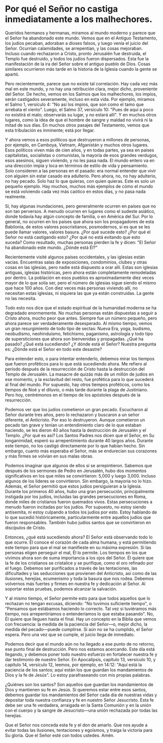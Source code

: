 # Por qué el Señor no castiga inmediatamente a los malhechores.  

Queridos hermanos y hermanas, miramos al mundo moderno y parece que el Señor ha abandonado este mundo. Vemos que en el Antiguo Testamento, los judíos pecaban, adoraban a dioses falsos, y luego venía el juicio del Señor. Ocurrían calamidades, se arrepentían, y las cosas mejoraban. Incluso cuando rechazaron a Cristo, pronto Jerusalén fue destruida, el Templo fue destruido, y todos los judíos fueron dispersados. Esta fue la manifestación de la ira del Señor sobre el antiguo pueblo de Dios. Cosas similares ocurrieron más tarde en la historia de la Iglesia cuando la gente se apartó.  

Pero recientemente, parece que no existe tal correlación. Hay cada vez más mal en este mundo, y no hay una retribución clara, mejor dicho, proveniente del Señor. De hecho, vemos en los Salmos que los malhechores, los impíos, serán castigados severamente, incluso en esta vida. Por ejemplo, miramos el Salmo 1, versículo 4: "No así los impíos, que son como el tamo que arrebata el viento". Luego, el Salmo 37, versículo 10: "Pues de aquí a poco no existirá el malo; observarás su lugar, y no estará allí". Y en muchos otros lugares, como la idea de que el hombre de sangre y maldad no vivirá ni la mitad de sus días. En muchos otros pasajes del Testamento, vemos que esta tribulación es inminente; está por llegar.  

Y ahora vemos a esos políticos que destruyeron a millones de personas, por ejemplo, en Camboya, Vietnam, Afganistán y muchos otros lugares. Esos políticos viven más de cien años, y en todas partes, ya sea en países capitalistas, socialistas o comunistas, la mayoría de esos grandes verdugos, esos asesinos, siguen viviendo, y no les pasa nada. El mundo entero va en una dirección impía y loca en términos de estilo de vida y pensamiento. Solo consideren a las personas en el pasado: era normal entender que vivir con alguien sin estar casado era adulterio. Pero ahora, no, no hay adulterio, no hay pecado. Solo haz lo que quieras, con quien quieras. Este es solo un pequeño ejemplo. Hay muchos, muchos más ejemplos de cómo el mundo se está volviendo cada vez más caótico en estos días, y no pasa nada realmente.  

Sí, hay algunas inundaciones, pero generalmente ocurren en países que no son tan perversos. A menudo ocurren en lugares como el sudeste asiático, donde todavía hay algún concepto de familia, o en América del Sur. Por lo general, no ocurren en los países que ahora son los propagadores de esta Babilonia, de estos valores poscristianos, posmodernos, si es que se les puede llamar valores, valores basura. ¿Por qué sucede esto? ¿Por qué el Señor no está castigando esto? ¿Por qué no está evitando que esto suceda? Como resultado, muchas personas pierden la fe y dicen: "El Señor ha abandonado este mundo. ¿Dónde está Él?"  

Recientemente visité algunos países occidentales, y las iglesias están vacías. Encuentras salas de exposiciones, condominios, clubes y otras cosas en las iglesias, pero nadie está dispuesto a orar allí. Estas son iglesias antiguas, iglesias históricas, pero ahora están completamente remodeladas por dentro. La población en esos pueblos es aproximadamente diez veces mayor de lo que solía ser, pero el número de iglesias sigue siendo el mismo que hace 100 años. Con diez veces más personas viviendo allí, no necesitan estas iglesias, ni siquiera las que ya están construidas. La gente no las necesita.  

Todo esto nos dice que el estado espiritual de la humanidad moderna se ha degradado enormemente. No muchas personas están dispuestas a seguir a Cristo ahora, mucho peor que antes. Siempre fue un número pequeño, pero ahora parece ser verdaderamente desesperado. Al mismo tiempo, vemos un gran resurgimiento de todo tipo de sectas: Nueva Era, yoga, budismo, neobudismo, neohinduismo, fetichismo, paganismo, astrología y todo tipo de supersticiones que ahora son bienvenidas y propagadas. ¿Qué ha pasado? ¿Qué está sucediendo? ¿Y dónde está el Señor? Nuestra pregunta es: ¿Dónde está el Señor en todo este desastre?  

Para entender esto, o para intentar entenderlo, debemos mirar los tiempos que fueron proféticos para lo que está sucediendo ahora. Me refiero al período después de la resurrección de Cristo hasta la destrucción del Templo de Jerusalén. La masacre de quizás más de un millón de judíos en ese momento, y la esclavitud del resto, fue profética para lo que sucederá al final del mundo. Por supuesto, hay otros tiempos proféticos, como los tiempos de Noé y el diluvio, o más tarde durante la plaga de Justiniano. Pero hoy, centrémonos en el tiempo de los apóstoles después de la resurrección.  

Podemos ver que los judíos cometieron un gran pecado. Escucharon al Señor durante tres años, pero lo rechazaron y buscaron a un señor diferente, el Anticristo. Por eso lo destruyeron. Aunque cometieron un pecado tan grave y tenían un entendimiento claro de lo que estaban haciendo, se les dieron 40 años hasta la destrucción de Jerusalén y el Templo. ¿Por qué es así? Los Santos Padres nos dicen que el Señor, en Su longanimidad, esperó su arrepentimiento durante 40 largos años. Durante este tiempo, no los castigó directamente por lo que habían hecho. Sin embargo, cuanto más esperaba el Señor, más se endurecían sus corazones y más firmes se volvían en sus malas obras.  

Podemos imaginar que algunos de ellos sí se arrepintieron. Sabemos que después de los sermones de Pedro en Jerusalén, hubo dos momentos significativos en los que miles se convirtieron: 5,000 y luego 3,000. Incluso algunos de los líderes se convirtieron. Sin embargo, la mayoría no lo hizo. Además, el Señor permitió que estos judíos persiguieran a la Iglesia. Durante los primeros 40 años, hubo una gran persecución, principalmente instigada por los judíos, incluidas las grandes persecuciones en Roma, donde miles de cristianos fueron quemados vivos. Estas persecuciones a menudo fueron incitadas por los judíos. Por supuesto, no estoy siendo antisemita, ni estoy culpando a todos los judíos por esto. Estoy hablando de lo que sucedió históricamente, particularmente entre aquellos judíos que fueron responsables. También hubo judíos santos que se convirtieron en discípulos de Cristo.

Entonces, ¿qué está sucediendo ahora? El Señor está observando todo lo que ocurre. Él conoce el corazón de cada alma humana, y está permitiendo este tiempo para que el mal se manifieste en su máxima expresión. Si las personas eligen perseguir el mal, Él lo permite. Los tiempos en los que vivimos ahora son de suma importancia a los ojos del Señor. Él quiere que la fe de los cristianos se cristalice y se purifique, como el oro refinado por el fuego. Debemos ser purificados a través de las tentaciones, las dificultades y las seducciones que provienen del Anticristo, así como de las ilusiones, herejías, ecumenismo y toda la basura que nos rodea. Debemos volvernos más fuertes y firmes en nuestra fe y dedicación al Señor. Al soportar estas pruebas, podemos alcanzar la salvación.

Y al mismo tiempo, el Señor permite esto para que todos aquellos que lo rechazan no tengan excusas, diciendo: "No tuvimos suficiente tiempo", o "Pensamos que estábamos haciendo lo correcto. Tal vez si tuviéramos más tiempo, nos arrepentiríamos o entenderíamos lo que estaba pasando". No, Él quiere que lleguen hasta el final. Hay un concepto en la Biblia que vemos con frecuencia: la medida de la paciencia del Señor—o, mejor dicho, la medida del pecado—puede cumplirse. Si aún no se ha cumplido, el Señor espera. Pero una vez que se cumple, el juicio llega de inmediato.

Podemos decir que el mundo aún no ha llegado a ese punto de no retorno, ese punto final de destrucción. Pero nos estamos acercando. Este día está llegando, y debemos poner todo nuestro esfuerzo en fortalecer nuestra fe y dar testimonio de nuestro Señor. En Apocalipsis, capítulo 13, versículo 10, y capítulo 14, versículo 12, leemos, por ejemplo, en 14:12: "Aquí está la paciencia de los santos; aquí están los que guardan los mandamientos de Dios y la fe de Jesús". Lo estoy parafraseando con mis propias palabras.

¿Quiénes son los santos? Son aquellos que guardan los mandamientos de Dios y mantienen su fe en Jesús. Si queremos estar entre esos santos, debemos guardar los mandamientos del Señor cada día de nuestras vidas y depositar toda nuestra confianza y fe en nuestro Señor Jesucristo. Esta fe debe ser una fe verdadera, arraigada en la Santa Comunión y en la unión con el cuerpo y la sangre de Jesucristo—una unión rechazada por todas las herejías.

Que el Señor nos conceda esta fe y el don de amarlo. Que nos ayude a evitar todas las ilusiones, tentaciones y egoísmos, y traiga la victoria para Su gloria. Que el Señor esté con todos ustedes. Amén.


